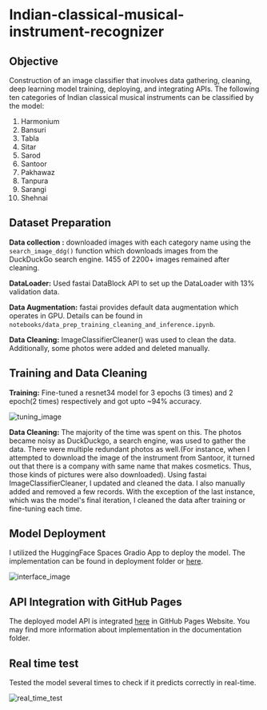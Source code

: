 # **Indian-classical-musical-instrument-recognizer**

## Objective

Construction of an image classifier that involves data gathering, cleaning, deep learning model training, deploying, and integrating APIs.
The following ten categories of Indian classical musical instruments can be classified by the model:

1. Harmonium
2. Bansuri
3. Tabla
4. Sitar
5. Sarod
6. Santoor
7. Pakhawaz
8. Tanpura
9. Sarangi
10. Shehnai

## Dataset Preparation

**Data collection :** downloaded images with each category name using the `search_image_ddg()` function which downloads images from the DuckDuckGo search engine. 1455 of 2200+ images remained after cleaning. <br/>

**DataLoader:** Used fastai DataBlock API to set up the DataLoader with 13% validation data. <br/>

**Data Augmentation:** fastai provides default data augmentation which operates in GPU.
Details can be found in `notebooks/data_prep_training_cleaning_and_inference.ipynb`.

**Data Cleaning:** ImageClassifierCleaner() was used to clean the data. Additionally, some photos were added and deleted manually.

## Training and Data Cleaning

**Training:** Fine-tuned a resnet34 model for 3 epochs (3 times) and 2 epoch(2 times) respectively and got upto ~94% accuracy.

![tuning_image](https://github.com/moinul-hossain-dhrubo/Indian-classical-musical-instrument-recognizer/assets/122023969/5cbce310-81d0-4162-a156-a361379bd1f7)

**Data Cleaning:** The majority of the time was spent on this. The photos became noisy as DuckDuckgo, a search engine, was used to gather the data. There were multiple redundant photos as well.(For instance, when I attempted to download the image of the instrument from Santoor, it turned out that there is a company with same name that makes cosmetics. Thus, those kinds of pictures were also downloaded). Using fastai ImageClassifierCleaner, I updated and cleaned the data. I also manually added and removed a few records. With the exception of the last instance, which was the model's final iteration, I cleaned the data after training or fine-tuning each time.

## Model Deployment

I utilized the HuggingFace Spaces Gradio App to deploy the model. The implementation can be found in deployment folder or [here](https://huggingface.co/spaces/mhdhrubo/indian_classical_musical_instrument_recognizer).

![interface_image](https://github.com/moinul-hossain-dhrubo/Indian-classical-musical-instrument-recognizer/assets/122023969/fe676bf9-62aa-4a4e-91cb-5235f2d3b989)

## API Integration with GitHub Pages

The deployed model API is integrated [here](https://moinul-hossain-dhrubo.github.io/Indian-classical-musical-instrument-recognizer/) in GitHub Pages Website. You may find more information about implementation in the documentation folder.

## Real time test

Tested the model several times to check if it predicts correctly in real-time. 

![real_time_test](https://github.com/moinul-hossain-dhrubo/Indian-classical-musical-instrument-recognizer/assets/122023969/a5b1befb-fe16-4b83-b49e-7fbe1ef09407)
